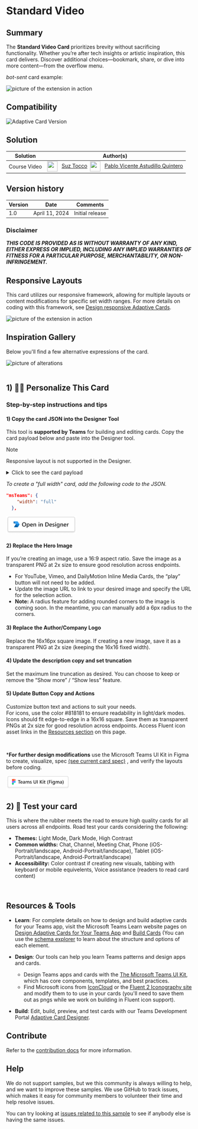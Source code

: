 # Standard Video

## Summary

The <b>Standard Video Card</b> prioritizes brevity without sacrificing functionality. Whether you’re after tech insights or artistic inspiration, this card delivers. Discover additional choices—bookmark, share, or dive into more content—from the overflow menu.

_bot-sent_ card example:

![picture of the extension in action](assets/hero.png)

## Compatibility

![Adaptive Card Version](https://img.shields.io/badge/Adaptive%20Card%20Version-1.5-green.svg)

## Solution

Solution|Author(s)
--------|---------
Course Video | <a href="https://github.com/SuzanneTocco"><img align="center" width="28" height="28" src="https://wsrv.nl/?url=https://avatars.githubusercontent.com/u/149005128?v=4&w=36&h=36&fit=cover&mask=circle"></a> &nbsp; [Suz Tocco](https://github.com/SuzanneTocco) &nbsp;<a href="https://github.com/pabloas-ms"><img align="center" width="28" height="28" src="https://wsrv.nl/?url=https://avatars.githubusercontent.com/u/160079710?v=4&w=36&h=36&fit=cover&mask=circle"></a> &nbsp; [Pablo Vicente Astudillo Quintero](https://github.com/pabloas-ms) | Microsoft  

## Version history

Version|Date|Comments
-------|----|--------
1.0| April 11, 2024 | Initial release

### Disclaimer

***THIS CODE IS PROVIDED _AS IS_ WITHOUT WARRANTY OF ANY KIND, EITHER EXPRESS OR IMPLIED, INCLUDING ANY IMPLIED WARRANTIES OF FITNESS FOR A PARTICULAR PURPOSE, MERCHANTABILITY, OR NON-INFRINGEMENT.***

## Responsive Layouts

This card utilizes our responsive framework, allowing for multiple layouts or content modifications for specific set width ranges. For more details on coding with this framework, see <a href="https://learn.microsoft.com/en-us/microsoftteams/platform/task-modules-and-cards/cards/cards-format?tabs=adaptive-md%2Cdesktop%2Cconnector-html#adaptive-card-responsive-layout">Design responsive Adaptive Cards</a>.

![picture of the extension in action](assets/layouts.png)

## Inspiration Gallery

Below you'll find a few alternative expressions of the card.

![picture of alterations](assets/inspiration.png)
<br/><br/>

## 1) 👩‍🎨 Personalize This Card

### Step-by-step instructions and tips

#### 1) Copy the card JSON into the Designer Tool

This tool is <b>supported by Teams</b> for building and editing cards. Copy the card payload below and paste into the Designer tool.


> [!NOTE]
> Responsive layout is not supported in the Designer. 

  
<!--- dropdown --->

<details closed>
<summary>
Click to see the card payload
</summary>

```json

          
{
  "type": "AdaptiveCard",
  "speak": "Web development bootcamp video",
  "$schema": "http://adaptivecards.io/schemas/adaptive-card.json",
  "version": "1.5",
  "body": [
    {
      "type": "Image",
      "url": "https://raw.githubusercontent.com/suzto/StarterCards/main/samples/video_three/assets/video_image.png",
      "altText": "Web Development Bootcamp Video"
    },
    {
      "type": "TextBlock",
      "text": "Web Development Bootcamp",
      "wrap": true,
      "size": "Large",
      "weight": "Bolder"
    },
    {
      "type": "TextBlock",
      "text": "HackLab Films",
      "wrap": true,
      "spacing": "Small",
      "weight": "Bolder"
    },
    {
      "type": "TextBlock",
      "text": "24m · 17.1M views · 2 months ago",
      "wrap": true,
      "spacing": "None"
    },
    {
      "type": "ActionSet",
      "targetWidth": "atLeast:narrow",
      "actions": [
        {
          "type": "Action.OpenUrl",
          "title": "Open",
          "url": "https://adaptivecards.io/"
        },
        {
          "type": "Action.OpenUrl",
          "title": "Add to calendar",
          "url": "https://adaptivecards.io/",
          "iconUrl": "https://raw.githubusercontent.com/suzto/StarterCards/main/samples/video_three/assets/add_to_calendar_icon.png"
        },
        {
          "type": "Action.OpenUrl",
          "title": "Share in Teams",
          "mode": "secondary",
          "url": "https://adaptivecards.io/",
          "iconUrl": "https://raw.githubusercontent.com/suzto/StarterCards/main/samples/video_three/assets/menu_icon_teams.png"
        },
        {
          "type": "Action.OpenUrl",
          "title": "Download",
          "url": "https://adaptivecards.io/",
          "mode": "secondary",
          "iconUrl": "https://raw.githubusercontent.com/suzto/StarterCards/main/samples/video_three/assets/menu_icon_download.png"
        },
        {
          "type": "Action.OpenUrl",
          "title": "Copy link",
          "mode": "secondary",
          "url": "https://adaptivecards.io/",
          "iconUrl": "https://raw.githubusercontent.com/suzto/StarterCards/main/samples/video_three/assets/menu_icon_link.png"
        }
      ]
    },
    {
      "type": "ActionSet",
      "targetWidth": "veryNarrow",
      "actions": [
        {
          "type": "Action.OpenUrl",
          "title": "Open",
          "url": "https://adaptivecards.io/"
        },
        {
          "type": "Action.OpenUrl",
          "iconUrl": "https://raw.githubusercontent.com/suzto/StarterCards/main/samples/video_three/assets/add_to_calendar_icon.png",
          "url": "https://adaptivecards.io/"
        },
        {
          "type": "Action.OpenUrl",
          "iconUrl": "https://raw.githubusercontent.com/suzto/StarterCards/main/samples/video_three/assets/menu_icon_teams.png",
          "title": "Share in Teams",
          "mode": "secondary",
          "url": "https://adaptivecards.io/"
        },
        {
          "type": "Action.OpenUrl",
          "iconUrl": "https://raw.githubusercontent.com/suzto/StarterCards/main/samples/video_three/assets/menu_icon_download.png",
          "title": "Download",
          "url": "https://adaptivecards.io/",
          "mode": "secondary"
        },
        {
          "type": "Action.OpenUrl",
          "iconUrl": "https://raw.githubusercontent.com/suzto/StarterCards/main/samples/video_three/assets/menu_icon_link.png",
          "title": "Copy link",
          "mode": "secondary",
          "url": "https://adaptivecards.io/"
        }
      ]
    }
  ]
}

```

</details>

*To create a "full width" card, add the following code to the JSON.* <br>

```json
"msTeams": {
    "width": "full"
  },
```

<a href="https://adaptivecards.io/designer?card=https%3A%2F%2Fraw.githubusercontent.com%2Fsuzto%2FStarterCards%2Fmain%2Fsamples%2Fvideo_two%2Fcard.json">
  <img src="../../assets/open_designer_button.png" width="190" alt="Open in Adaptive Card Designer" />
</a>





#### 2) Replace the Hero Image

If you’re creating an image, use a 16:9 aspect ratio. Save the image as a transparent PNG at 2x size to ensure good resolution across endpoints.

* For YouTube, Vimeo, and DailyMotion Inline Media Cards, the “play” button will not need to be added.
* Update the image URL to link to your desired image and specify the URL for the selection action.
* <b>Note:</b> A radius feature for adding rounded corners to the image is coming soon. In the meantime, you can manually add a 6px radius to the corners.

#### 3) Replace the Author/Company Logo

Replace the 16x16px square image. If creating a new image, save it as a transparent PNG at 2x size (keeping the 16x16 fixed width).

#### 4) Update the description copy and set truncation

Set the maximum line truncation as desired. You can choose to keep or remove the “Show more” / “Show less” feature.

#### 5) Update Button Copy and Actions

Customize button text and actions to suit your needs. <br>
For icons, use the color #818181 to ensure readability in light/dark modes. Icons should fit edge-to-edge in a 16x16 square. Save them as transparent PNGs at 2x size for good resolution across endpoints. Access Fluent icon asset links in the [Resources section](#resources--tools) on this page.

<br>

***For further design modifications** use the Microsoft Teams UI Kit in Figma to create, visualize, spec <a href="assets/video_spec.png">(see current card spec)</a> , and verify the layouts before coding.<br />

<a href="https://www.figma.com/community/file/916836509871353159">
<img src="../../assets/teams_ui_kit_button.png" width="172" alt="Get the Microsoft Teams UI Kit" />
</a>

<br>

## 2) 🚗 Test your card

This is where the rubber meets the road to ensure high quality cards for all users across all endpoints. Road test your cards considering the following:

* <b>Themes:</b> Light Mode, Dark Mode, High Contrast
* <b>Common widths:</b> Chat, Channel, Meeting Chat, Phone (iOS- Portrait/landscape, Android-Portrait/landscape), Tablet (iOS- Portrait/landscape, Android-Portrait/landscape)
* <b>Accessibility:</b> Color contrast if creating new visuals, tabbing with keyboard or mobile equivelents, Voice assistance (readers to read card content)

<br>

## Resources & Tools ##

* **Learn**: For complete details on how to design and build adaptive cards for your Teams app, visit the Microsoft Teams Learn website pages on  [Design Adaptive Cards for Your Teams App](https://learn.microsoft.com/en-us/microsoftteams/platform/task-modules-and-cards/cards/design-effective-cards?tabs=design) and [Build Cards](https://learn.microsoft.com/en-us/microsoftteams/platform/task-modules-and-cards/what-are-cards) (You can use the [schema explorer](https://adaptivecards.io/explorer/) to learn about the structure and options of each element.

* **Design**: Our tools can help you learn Teams patterns and design apps and cards.

  * Design Teams apps and cards with the [The Microsoft Teams UI Kit](https://www.figma.com/community/file/916836509871353159), which has core components, templates, and best practices.
  * Find Microsoft icons from [IconCloud](https://iconcloud.design/browse/Fluent%20System%20Library/Fluent%20Regular) or the [Fluent 2 Iconography site](https://fluent2.microsoft.design/iconography) and modify them to to use in your cards (you'll need to save them out as pngs while we work on building in Fluent icon support).

* **Build**: Edit, build, preview, and test cards with our Teams Development Portal [Adaptive Card Designer](https://dev.teams.microsoft.com/cards).

</p>

## Contribute ##

Refer to the [contribution docs](/CONTRIBUTE.md) for more information.

## Help

We do not support samples, but we this community is always willing to help, and we want to improve these samples. We use GitHub to track issues, which makes it easy for  community members to volunteer their time and help resolve issues.

You can try looking at [issues related to this sample](https://github.com/pnp/AdaptiveCards-Templates/issues) to see if anybody else is having the same issues.
